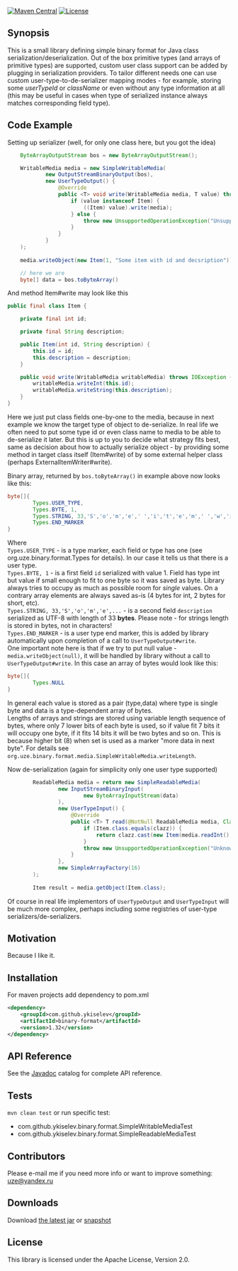 [![Maven Central](https://img.shields.io/badge/binary--format-1.33-brightgreen.svg)](https://search.maven.org/#artifactdetails%7Ccom.github.ykiselev%7Cbinary-format%7C1.33%7Cjar)
[![License](https://img.shields.io/badge/license-Apache%20License%202.0-blue.svg)](https://www.apache.org/licenses/LICENSE-2.0)

## Synopsis

This is a small library defining simple binary format for Java class serialization/deserialization. Out of the box primitive types (and arrays of primitive types) are supported, custom user class support can be added by plugging in serialization providers. To tailor different needs one can use custom user-type-to-de-serializer mapping modes - for example, storing some _userTypeId_ or _className_ or even without any type information at all (this may be useful in cases when type of serialized instance always matches corresponding field type). 

## Code Example

Setting up serializer (well, for only one class here, but you got the idea)
```java
    ByteArrayOutputStream bos = new ByteArrayOutputStream();

    WritableMedia media = new SimpleWritableMedia(
            new OutputStreamBinaryOutput(bos),
            new UserTypeOutput() {
                @Override
                public <T> void write(WritableMedia media, T value) throws IOException {
                    if (value instanceof Item) {
                        ((Item) value).write(media);
                    } else {
                        throw new UnsupportedOperationException("Unsupported value: " + value);
                    }
                }
            }
    );
    
    media.writeObject(new Item(1, "Some item with id and decsription"));

    // here we are
    byte[] data = bos.toByteArray()

```
And method Item#write may look like this
```java
public final class Item {

    private final int id;

    private final String description;

    public Item(int id, String description) {
        this.id = id;
        this.description = description;
    }

    public void write(WritableMedia writableMedia) throws IOException {
        writableMedia.writeInt(this.id);
        writableMedia.writeString(this.description);
    }
}
```
Here we just put class fields one-by-one to the media, because in next example we know the target type of object to de-serialize. In real life we often need to put some type id or even class name to media to be able to de-serialize it later. But this is up to you to decide what strategy fits best, same as decision about how to actually serialize object - by providing some method in target class itself (Item#write) of by some external helper class (perhaps ExternalItemWriter#write). 

Binary array, returned by `bos.toByteArray()` in example above now looks like this:
```java
byte[]{
        Types.USER_TYPE,
        Types.BYTE, 1,
        Types.STRING, 33,'S','o','m','e',' ','i','t','e','m',' ','w','i','t','h',' ','i','d',' ','a','n','d',' ','d','e','c','s','r','i','p','t','i','o','n',
        Types.END_MARKER
}
```
Where  
`Types.USER_TYPE` - is a type marker, each field or type has one (see org.uze.binary.format.Types for details). In our case it tells us that there is a user type.  
`Types.BYTE, 1` - is a first field `id` serialized with value 1. Field has type int but value if small enough to fit to one byte so it was saved as byte. Library always tries to occupy as much as possible room for _single_ values. On a contrary array elements are always saved as-is (4 bytes for int, 2 bytes for short, etc).  
`Types.STRING, 33,'S','o','m','e',...` - is a second field `description` serialized as UTF-8 with length of 33 **bytes**. Please note - for strings length is stored in bytes, not in characters!  
`Types.END_MARKER` - is a user type end marker, this is added by library automatically upon completion of a call to `UserTypeOutput#write`.  
One important note here is that if we try to put null value - `media.writeObject(null)`, it will be handled by library without a call to `UserTypeOutput#write`. In this case an array of bytes would look like this:
```java
byte[]{
        Types.NULL
}
```
In general each value is stored as a pair (type,data) where type is single byte and data is a type-dependent array of bytes.  
Lengths of arrays and strings are stored using variable length sequence of bytes, where only 7 lower bits of each byte is used, so if value fit 7 bits it will occupy one byte, if it fits 14 bits it will be two bytes and so on. This is because higher bit (8) when set is used as a marker "more data in next byte". For details see `org.uze.binary.format.media.SimpleWritableMedia.writeLength`.

Now de-serialization (again for simplicity only one user type supported)
```java
        ReadableMedia media = return new SimpleReadableMedia(
                new InputStreamBinaryInput(
                        new ByteArrayInputStream(data)
                ),
                new UserTypeInput() {
                    @Override
                    public <T> T read(@NotNull ReadableMedia media, Class<T> clazz) throws IOException {
                        if (Item.class.equals(clazz)) {
                            return clazz.cast(new Item(media.readInt(), media.readString()));
                        }
                        throw new UnsupportedOperationException("Unknown class:" + clazz);
                    }
                },
                new SimpleArrayFactory(16)
        );
        
        Item result = media.getObject(Item.class);
```

Of course in real life implementors of `UserTypeOutput` and `UserTypeInput` will be much more complex, perhaps including some registries of user-type serializers/de-serializers.

## Motivation

Because I like it.

## Installation

For maven projects add dependency to pom.xml
```xml
<dependency>
    <groupId>com.github.ykiselev</groupId>
    <artifactId>binary-format</artifactId>
    <version>1.32</version>
</dependency>
```

## API Reference

See the [Javadoc][javadoc] catalog for complete API reference.

## Tests

`mvn clean test` 
or run specific test: 
* com.github.ykiselev.binary.format.SimpleWritableMediaTest
* com.github.ykiselev.binary.format.SimpleReadableMediaTest


## Contributors

Please e-mail me if you need more info or want to improve something: uze@yandex.ru

## Downloads

Download [the latest jar][dl] or [snapshot][snap]

## License

This library is licensed under the Apache License, Version 2.0.

[dl]: https://search.maven.org/remote_content?g=com.github.ykiselev&a=binary-format&v=LATEST
[snap]: https://oss.sonatype.org/content/repositories/snapshots/com/github/ykiselev/binary-format/
[javadoc]: https://ykiselev.github.io/binary-format/1.x/

